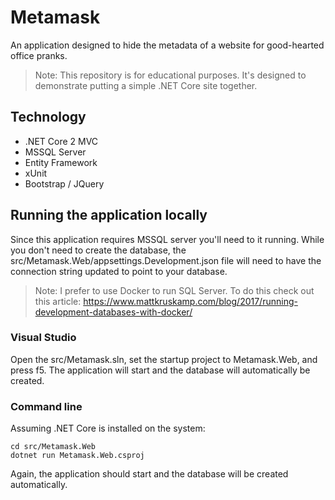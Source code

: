 # Metamask

An application designed to hide the metadata of a website for good-hearted office pranks.

> Note: This repository is for educational purposes. It's designed to demonstrate putting a simple .NET Core site together.

## Technology

* .NET Core 2 MVC
* MSSQL Server
* Entity Framework
* xUnit
* Bootstrap / JQuery

## Running the application locally

Since this application requires MSSQL server you'll need to it running. While you don't need to create the database, the src/Metamask.Web/appsettings.Development.json file will need to have the connection string updated to point to your database.

> Note: I prefer to use Docker to run SQL Server. To do this check out this article: https://www.mattkruskamp.com/blog/2017/running-development-databases-with-docker/

### Visual Studio

Open the src/Metamask.sln, set the startup project to Metamask.Web, and press f5. The application will start and the database will automatically be created.

### Command line

Assuming .NET Core is installed on the system:

```
cd src/Metamask.Web
dotnet run Metamask.Web.csproj
```

Again, the application should start and the database will be created automatically.